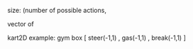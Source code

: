 size: (number of possible actions, 


vector of 

kart2D example:
gym box
\[ steer(-1,1) , gas(-1,1) , break(-1,1) ]

